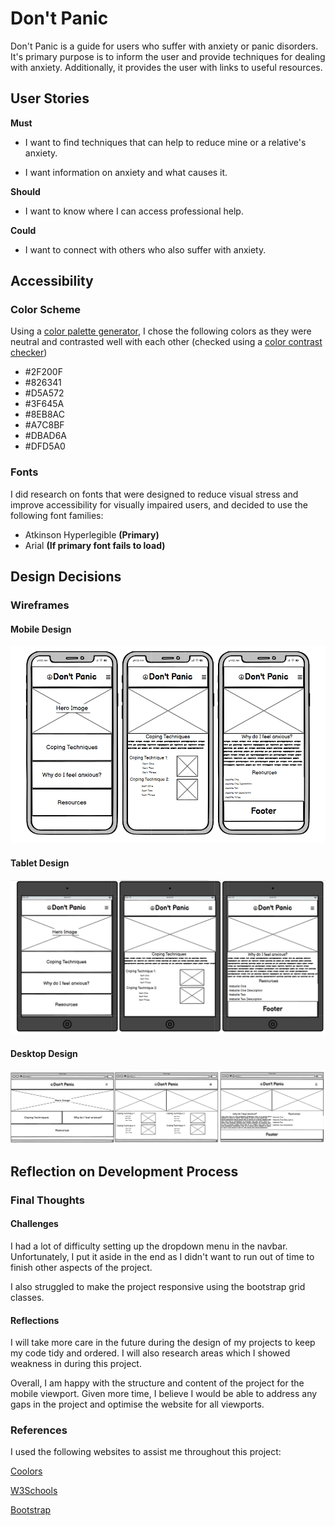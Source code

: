 # Don't Panic

Don't Panic is a guide for users who suffer with anxiety or panic disorders. It's primary purpose is to inform the user and provide techniques for dealing with anxiety. Additionally, it provides the user with links to useful resources.

## User Stories

**Must**
- I want to find techniques that can help to reduce mine or a relative's anxiety.

- I want information on anxiety and what causes it.

**Should**
- I want to know where I can access professional help.

**Could**
- I want to connect with others who also suffer with anxiety.

## Accessibility

### Color Scheme

Using a [color palette generator](https://coolors.co/2f200f-826341-d5a572-3f645a-8eb8ac-a7c8bf-dbad6a-dfd5a0), I chose the following colors as they were neutral and contrasted well with each other (checked using a [color contrast checker](https://webaim.org/resources/contrastchecker/))
- #2F200F
- #826341
- #D5A572
- #3F645A
- #8EB8AC
- #A7C8BF
- #DBAD6A
- #DFD5A0

### Fonts

I did research on fonts that were designed to reduce visual stress and improve accessibility for visually impaired users, and decided to use the following font families:
- Atkinson Hyperlegible **(Primary)**
- Arial **(If primary font fails to load)**

## Design Decisions

### Wireframes

#### Mobile Design

![Mobile Design](assets/images/mobwireframe.png)

#### Tablet Design

![Tablet Design](assets/images/tabwireframe.png)

#### Desktop Design

![Desktop Design](assets/images/desktopwireframe.png)

## Reflection on Development Process

### Final Thoughts

#### Challenges

I had a lot of difficulty setting up the dropdown menu in the navbar. Unfortunately, I put it aside in the end as I didn't want to run out of time to finish other aspects of the project.

I also struggled to make the project responsive using the bootstrap grid classes.

#### Reflections

I will take more care in the future during the design of my projects to keep my code tidy and ordered. I will also research areas which I showed weakness in during this project.

Overall, I am happy with the structure and content of the project for the mobile viewport. Given more time, I believe I would be able to address any gaps in the project and optimise the website for all viewports.

### References

I used the following websites to assist me throughout this project:

[Coolors](https://coolors.co/)

[W3Schools](https://www.w3schools.com/)

[Bootstrap](https://getbootstrap.com/)
